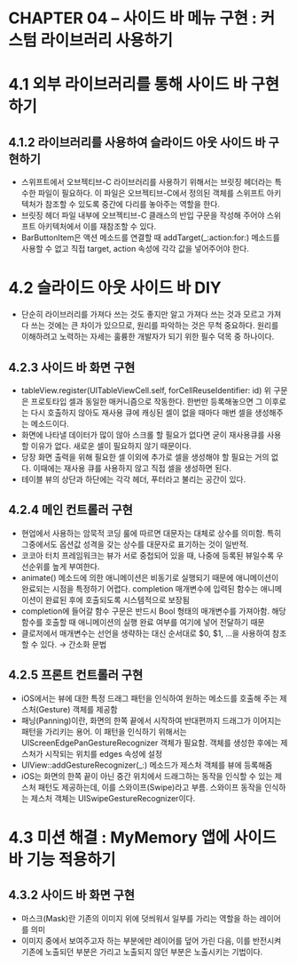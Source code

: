 # CHAPTER 04 – 사이드 바 메뉴 구현 : 커스텀 라이브러리 사용하기

# 4.1 외부 라이브러리를 통해 사이드 바 구현하기

## 4.1.2 라이브러리를 사용하여 슬라이드 아웃 사이드 바 구현하기

- 스위프트에서 오브젝티브-C 라이브러리를 사용하기 위해서는 브릿징 헤더라는 특수한 파일이 필요하다. 이 파일은 오브젝티브-C에서 정의된 객체를 스위프트 아키텍처가 참조할 수 있도록 중간에 다리를 놓아주는 역할을 한다.
- 브릿징 헤더 파일 내부에 오브젝티브-C 클래스의 반입 구문을 작성해 주어야 스위프트 아키텍처에서 이를 재참조할 수 있다.
- BarButtonItem은 액션 메소드를 연결할 때 addTarget(_:action:for:) 메소드를 사용할 수 없고 직접 target, action 속성에 각각 값을 넣어주어야 한다.

# 4.2 슬라이드 아웃 사이드 바 DIY

- 단순히 라이브러리를 가져다 쓰는 것도 좋지만 알고 가져다 쓰는 것과 모르고 가져다 쓰는 것에는 큰 차이가 있으므로, 원리를 파악하는 것은 무척 중요하다. 원리를 이해하려고 노력하는 자세는 훌륭한 개발자가 되기 위한 필수 덕목 중 하나이다.

## 4.2.3 사이드 바 화면 구현

- tableView.register(UITableViewCell.self, forCellReuseIdentifier: id) 위 구문은 프로토타입 셀과 동일한 매커니즘으로 작동한다. 한번만 등록해놓으면 그 이후로는 다시 호출하지 않아도 재사용 큐에 캐싱된 셀이 없을 때마다 매번 셀을 생성해주는 메소드이다.
- 화면에 나타낼 데이터가 많이 않아 스크롤 할 필요가 없다면 굳이 재사용큐를 사용할 이유가 없다. 새로운 셀이 필요하지 않기 때문이다.
- 당장 화면 출력을 위해 필요한 셀 이외에 추가로 셀을 생성해야 할 필요는 거의 없다. 이때에는 재사용 큐를 사용하지 않고 직접 셀을 생성하면 된다.
- 테이블 뷰의 상단과 하단에는 각각 헤더, 푸터라고 불리는 공간이 있다.

## 4.2.4 메인 컨트롤러 구현

- 현업에서 사용하는 암묵적 코딩 룰에 따르면 대문자는 대체로 상수를 의미함. 특히 그중에서도 옵션값 성격을 갖는 상수를 대문자로 표기하는 것이 일반적.
- 코코아 터치 프레임워크는 뷰가 서로 중첩되어 있을 때, 나중에 등록된 뷰일수록 우선순위를 높게 부여한다.
- animate() 메소드에 의한 애니메이션은 비동기로 실행되기 때문에 애니메이션이 완료되는 시점을 특정하기 어렵다. completion 매개변수에 입력된 함수는 애니메이션이 완료된 후에 호출되도록 시스템적으로 보장됨
- completion에 들어갈 함수 구문은 반드시 Bool 형태의 매개변수를 가져아함. 해당 함수를 호출할 때 애니메이션의 실행 완료 여부를 여기에 넣어 전달하기 때문
- 클로저에서 매개변수는 선언을 생략하는 대신 순서대로 $0, $1, …을 사용하여 참조할 수 있다. → 간소화 문법

## 4.2.5 프론트 컨트롤러 구현

- iOS에서는 뷰에 대한 특정 드래그 패턴을 인식하여 원하는 메소드를 호출해 주는 제스처(Gesture) 객체를 제공함
- 패닝(Panning)이란, 화면의 한쪽 끝에서 시작하여 반대편까지 드래그가 이어지는 패턴을 가리키는 용어. 이 패턴을 인식하기 위해서는 UIScreenEdgePanGestureRecognizer 객체가 필요함. 객체를 생성한 후에는 제스처가 시작되는 위치를 edges 속성에 설정
- UIView::addGestureRecognizer(_:) 메소드가 제스처 객체를 뷰에 등록해줌
- iOS는 화면의 한쪽 끝이 아닌 중간 위치에서 드래그하는 동작을 인식할 수 있는 제스처 패턴도 제공하는데, 이를 스와이프(Swipe)라고 부름. 스와이프 동작을 인식하는 제스처 객체는 UISwipeGestureRecognizer이다.

# 4.3 미션 해결 : MyMemory 앱에 사이드 바 기능 적용하기

## 4.3.2 사이드 바 화면 구현

- 마스크(Mask)란 기존의 이미지 위에 덧씌워서 일부를 가리는 역할을 하는 레이어를 의미
- 이미지 중에서 보여주고자 하는 부분에만 레이어를 덮어 가린 다음, 이를 반전시켜 기존에 노출되던 부분은 가리고 노출되지 않던 부분은 노출시키는 기법이다.
